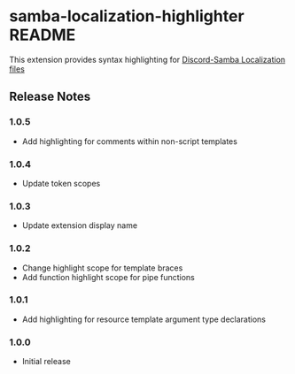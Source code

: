 # samba-localization-highlighter README

This extension provides syntax highlighting for [Discord-Samba Localization files](https://discord-samba.github.io/localization)

## Release Notes

### 1.0.5

- Add highlighting for comments within non-script templates

### 1.0.4

- Update token scopes

### 1.0.3

- Update extension display name

### 1.0.2

- Change highlight scope for template braces
- Add function highlight scope for pipe functions

### 1.0.1

- Add highlighting for resource template argument type declarations

### 1.0.0

- Initial release

